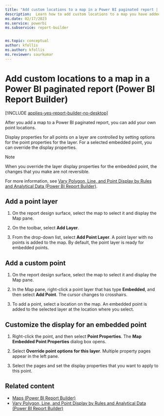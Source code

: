 ```yaml
---
title: "Add custom locations to a map in a Power BI paginated report | Microsoft Docs"
description:  Learn how to add custom locations to a map you have added to a Power BI paginated report in Power BI Report Builder. 
ms.date: 02/17/2023
ms.service: powerbi
ms.subservice: report-builder


ms.topic: conceptual
author: kfollis
ms.author: kfollis
ms.reviewer: saurkumar
---
```

# Add custom locations to a map in a Power BI paginated report (Power BI Report Builder)

[!INCLUDE [applies-yes-report-builder-no-desktop](../../includes/applies-yes-report-builder-no-desktop.md)]

 After you add a map to a Power BI paginated report, you can add your own point locations.  
  
 Display properties for all points on a layer are controlled by setting options for the point properties for the layer. For a selected embedded point, you can override the display properties.  
  
> [!NOTE]  
>  When you override the layer display properties for the embedded point, the changes that you make are not reversible.  
  
 For more information, see [Vary Polygon, Line, and Point Display by Rules and Analytical Data &#40;Power BI Report Builder&#41;](/sql/reporting-services/report-design/vary-polygon-line-and-point-display-by-rules-and-analytical-data).  
  

  
## Add a point layer  
  
1.  On the report design surface, select the map to select it and display the Map pane.  
  
2.  On the toolbar, select **Add Layer**.  
  
3.  From the drop-down list, select **Add Point Layer**. A point layer with no points is added to the map. By default, the point layer is ready for embedded points.  
  
## Add a custom point  
  
1.  On the report design surface, select the map to select it and display the Map pane.  
  
2.  In the Map pane, right-click a point layer that has type **Embedded**, and then select **Add Point**. The cursor changes to crosshairs.  
  
3.  To add a point, select a location on the map. An embedded point is added to the selected layer at the location where you select.  
  
## Customize the display for an embedded point  
  
1.  Right-click the point, and then select **Point Properties**. The **Map Embedded Point Properties** dialog box opens.  
  
2.  Select **Override point options for this layer**. Multiple property pages appear in the left pane.  
  
3.  Select the pages and set the display properties that you want to apply to this point.  
  
## Related content

- [Maps &#40;Power BI Report Builder&#41;](../report-builder/maps-report-builder.md)   
- [Vary Polygon, Line, and Point Display by Rules and Analytical Data &#40;Power BI Report Builder&#41;](/sql/reporting-services/report-design/vary-polygon-line-and-point-display-by-rules-and-analytical-data)  
  
  
